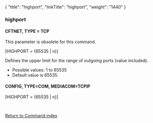 {
    "title": "highport",
    "linkTitle": "highport",
    "weight": "1440"
}<span id="highport"></span>

### highport

#### CFTNET, TYPE = TCP

This parameter is obsolete for this command.

\[HIGHPORT = {65535 | n}\]

Defines the upper limit for the range of outgoing ports (value included).

-   Possible
    values: 1 to 65535
-   Default
    value is 65535.

#### CONFIG, TYPE=COM, MEDIACOM=TCPIP

\[HIGHPORT = {65535 | n}\]

 

[Return to Command index](../../)

